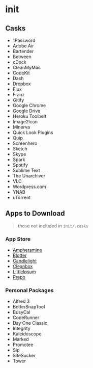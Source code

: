 # init

## Casks

- 1Password
- Adobe Air
- Bartender
- Between
- cDock
- CleanMyMac
- CodeKit
- Dash
- Dropbox
- Flux
- Franz
- Gitify
- Google Chrome
- Google Drive
- Heroku Toolbelt
- Image2Icon
- Minerva
- Quick Look Plugins
- Quip
- Screenhero
- Sketch
- Skype
- Spark
- Spotify
- Sublime Text
- The Unarchiver
- VLC
- Wordpress.com
- YNAB
- uTorrent

## Apps to Download

> those not included in `init/.casks`

### App Store

- [Amphetamine]()
- [Blotter]()
- [Candlelight]()
- [Cleanbox]()
- [LittleIpsum]()
- [Prepo]()

### Personal Packages

- Alfred 3
- BetterSnapTool
- BusyCal
- CodeRunner
- Day One Classic
- Integrity
- Kaleidoscope
- Marked
- Promotee
- Sip
- SiteSucker
- Tower